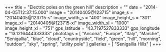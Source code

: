 +++
title = "Electric poles on the green hill"
description = ""
date = "2014-04-05T12:37:15.000"
image = "20140405@123715"
image_s = "20140405@123715-s"
image_width_s = "400"
image_height_s = "301"
image_xl = "20140405@123715-xl"
image_width_xl = "1000"
image_height_xl = "751"
gps_latitude = "43.7197527833333"
gps_longitude = "13.1216444333333"
phototags = [ "Ancona", "Europe", "Italy", "Marche", "Senigallia", "blue", "cloud", "countryside", "field", "green", "hill", "morning", "outdoor", "sky", "spring", "utility pole" ]
galleries = [ "Senigallia Hills" ]
+++
